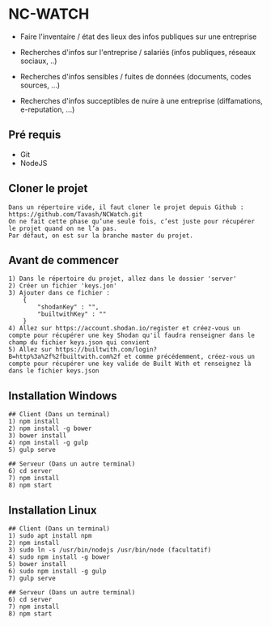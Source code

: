 # NC-WATCH

- Faire l'inventaire / état des lieux des infos publiques sur une entreprise 

- Recherches d'infos sur l'entreprise / salariés (infos publiques, réseaux sociaux, ..) 

- Recherches d'infos sensibles / fuites de données (documents, codes sources, ...) 

- Recherches d'infos succeptibles de nuire à une entreprise (diffamations, e-reputation, ...)

## Pré requis

- Git
- NodeJS

## Cloner le projet

	Dans un répertoire vide, il faut cloner le projet depuis Github : https://github.com/Tavash/NCWatch.git	
	On ne fait cette phase qu’une seule fois, c’est juste pour récupérer le projet quand on ne l’a pas.
	Par défaut, on est sur la branche master du projet.

## Avant de commencer
    1) Dans le répertoire du projet, allez dans le dossier 'server'
    2) Créer un fichier 'keys.jon'
    3) Ajouter dans ce fichier : 
        {
            "shodanKey" : "",
            "builtwithKey" : ""
        }
    4) Allez sur https://account.shodan.io/register et créez-vous un compte pour récupérer une key Shodan qu'il faudra renseigner dans le champ du fichier keys.json qui convient
    5) Allez sur https://builtwith.com/login?B=http%3a%2f%2fbuiltwith.com%2f et comme précédemment, créez-vous un compte pour récupérer une key valide de Built With et renseignez là dans le fichier keys.json
    

## Installation Windows

	## Client (Dans un terminal)
	1) npm install
	2) npm install -g bower
	3) bower install
	4) npm install -g gulp
	5) gulp serve

	## Serveur (Dans un autre terminal)
	6) cd server
	7) npm install
	8) npm start


## Installation Linux
	
	## Client (Dans un terminal)
	1) sudo apt install npm
	2) npm install
	3) sudo ln -s /usr/bin/nodejs /usr/bin/node (facultatif)
	4) sudo npm install -g bower
	5) bower install
	6) sudo npm install -g gulp
	7) gulp serve
	
	## Serveur (Dans un autre terminal)
	6) cd server
	7) npm install
	8) npm start